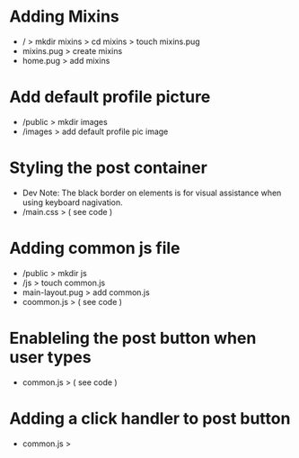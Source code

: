 # Adding Mixins

- / > mkdir mixins > cd mixins > touch mixins.pug
- mixins.pug > create mixins
- home.pug > add mixins

# Add default profile picture

- /public > mkdir images
- /images > add default profile pic image

# Styling the post container

- Dev Note: The black border on elements is for visual assistance when using keyboard nagivation.
- /main.css > ( see code )

# Adding common js file

- /public > mkdir js
- /js > touch common.js
- main-layout.pug > add common.js
- coommon.js > ( see code )

# Enableling the post button when user types

- common.js > ( see code )

# Adding a click handler to post button

- common.js >
